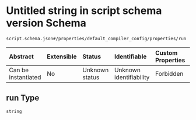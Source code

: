 # Untitled string in script schema version Schema

```txt
script.schema.json#/properties/default_compiler_config/properties/run
```



| Abstract            | Extensible | Status         | Identifiable            | Custom Properties | Additional Properties | Access Restrictions | Defined In                                                              |
| :------------------ | :--------- | :------------- | :---------------------- | :---------------- | :-------------------- | :------------------ | :---------------------------------------------------------------------- |
| Can be instantiated | No         | Unknown status | Unknown identifiability | Forbidden         | Allowed               | none                | [script.schema.json*](../out/script.schema.json "open original schema") |

## run Type

`string`
